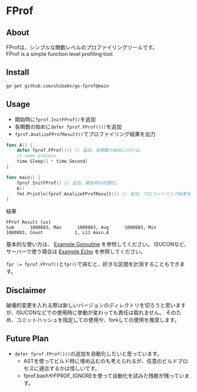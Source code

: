 # FProf
## About
FProfは、シンプルな関数レベルのプロファイリングツールです。  
FProf is a simple function level profiling tool.

## Install
```bash
go get github.com/shiba6v/go-fprof@main
```

## Usage
- 開始時に`fprof.InitFProf()`を追加
- 各関数の始めに`defer fprof.FProf()()`を追加
- `fprof.AnalizeFProfResult()`でプロファイリング結果を出力

```go
func A() {
	defer fprof.FProf()() // 追加。各関数の始めに付ける。
	// some process
	time.Sleep(1 * time.Second)
}

func main() {
	fprof.InitFProf() // 追加。開始時の初期化。
	A()
	fmt.Println(fprof.AnalizeFProfResult()) // 追加。プロファイリング結果を出力。
}
```

結果
```
FProf Result [us]
Sum      1000883, Max      1000883, Avg      1000883, Min      1000883, Count            1, L11 main.A
```

基本的な使い方は、 [Example Goroutine](https://github.com/shiba6v/go-fprof/tree/main/example/example_goroutine) を参照してください。
ISUCONなど、サーバーで使う場合は [Example Echo](https://github.com/shiba6v/go-fprof/tree/main/example/example_echo) を参照してください。

`fpr := fprof.FProf()`と`fpr()`で挟むと、好きな区間を計測することもできます。

## Disclaimer
破壊的変更を入れる際は新しいバージョンのディレクトリを切ろうと思いますが、ISUCONなどでの使用時に挙動が変わっても責任は取れません。
そのため、コミットハッシュを指定しての使用や、forkしての使用を推奨します。

## Future Plan
- `defer fprof.FProf()()`の追加を自動化したいと思っています。
  - ASTを使ってビルド時に埋め込むのも考えられるが、任意のビルドプロセスに適合するかは怪しいです。
  - fprof.bashやFPROF_IGNOREを使って自動化を試みた残骸が残っています。
